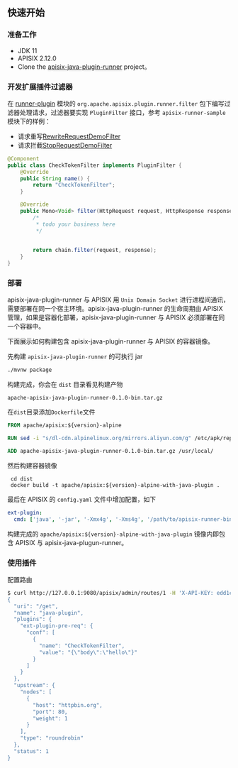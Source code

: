 ## 快速开始

### 准备工作

* JDK 11
* APISIX 2.12.0
* Clone the [apisix-java-plugin-runner](https://github.com/apache/apisix-java-plugin-runner) project。

### 开发扩展插件过滤器

在 [runner-plugin](https://github.com/apache/apisix-java-plugin-runner/tree/main/runner-plugin/src/main/java/org/apache/apisix/plugin/runner/filter) 模块的 `org.apache.apisix.plugin.runner.filter` 包下编写过滤器处理请求，过滤器要实现 `PluginFilter` 接口，参考 `apisix-runner-sample` 模块下的样例：
* 请求重写[RewriteRequestDemoFilter](https://github.com/apache/apisix-java-plugin-runner/blob/main/sample/src/main/java/org/apache/apisix/plugin/runner/filter/RewriteRequestDemoFilter.java)
* 请求拦截[StopRequestDemoFilter](https://github.com/apache/apisix-java-plugin-runner/blob/main/sample/src/main/java/org/apache/apisix/plugin/runner/filter/StopRequestDemoFilter.java)


```java
@Component
public class CheckTokenFilter implements PluginFilter {
    @Override
    public String name() {
        return "CheckTokenFilter";
    }

    @Override
    public Mono<Void> filter(HttpRequest request, HttpResponse response, PluginFilterChain chain) {
        /*
         * todo your business here
         */

        
        return chain.filter(request, response);
    }
}
```

### 部署

apisix-java-plugin-runner 与 APISIX 用 `Unix Domain Socket` 进行进程间通讯，需要部署在同一个宿主环境。apisix-java-plugin-runner 的生命周期由 APISIX 管理，如果是容器化部署，apisix-java-plugin-runner 与 APISIX 必须部署在同一个容器中。

下面展示如何构建包含 apisix-java-plugin-runner 与 APISIX 的容器镜像。

先构建 `apisix-java-plugin-runner` 的可执行 jar

```bash
./mvnw package
```

构建完成，你会在 `dist` 目录看见构建产物

```
apache-apisix-java-plugin-runner-0.1.0-bin.tar.gz
```

在`dist`目录添加`Dockerfile`文件

```dockerfile
FROM apache/apisix:${version}-alpine

RUN sed -i "s/dl-cdn.alpinelinux.org/mirrors.aliyun.com/g" /etc/apk/repositories && apk add --no-cache openjdk8-jre

ADD apache-apisix-java-plugin-runner-0.1.0-bin.tar.gz /usr/local/

```

然后构建容器镜像

```shell
 cd dist
 docker build -t apache/apisix:${version}-alpine-with-java-plugin .
```

最后在 APISIX 的 `config.yaml` 文件中增加配置，如下

```yaml
ext-plugin:
  cmd: ['java', '-jar', '-Xmx4g', '-Xms4g', '/path/to/apisix-runner-bin/apisix-java-plugin-runner.jar']
```

构建完成的 `apache/apisix:${version}-alpine-with-java-plugin` 镜像内即包含 APISIX 与 apisix-java-plugun-runner。

### 使用插件

配置路由

```bash
$ curl http://127.0.0.1:9080/apisix/admin/routes/1 -H 'X-API-KEY: edd1c9f034335f136f87ad84b625c8f1' -X PUT -d '
{
  "uri": "/get",
  "name": "java-plugin",
  "plugins": {
    "ext-plugin-pre-req": {
      "conf": [
        {
          "name": "CheckTokenFilter",
          "value": "{\"body\":\"hello\"}"
        }
      ]
    }
  },
  "upstream": {
    "nodes": [
      {
        "host": "httpbin.org",
        "port": 80,
        "weight": 1
      }
    ],
    "type": "roundrobin"
  },
  "status": 1
}
```
